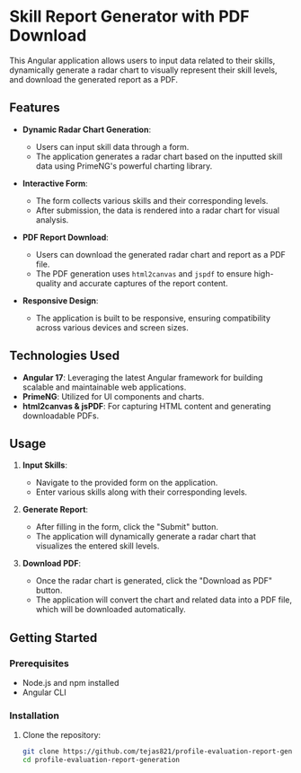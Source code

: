# Skill Report Generator with PDF Download

This Angular application allows users to input data related to their skills, dynamically generate a radar chart to visually represent their skill levels, and download the generated report as a PDF.

## Features

- **Dynamic Radar Chart Generation**: 
  - Users can input skill data through a form.
  - The application generates a radar chart based on the inputted skill data using PrimeNG's powerful charting library.
  
- **Interactive Form**:
  - The form collects various skills and their corresponding levels.
  - After submission, the data is rendered into a radar chart for visual analysis.
  
- **PDF Report Download**:
  - Users can download the generated radar chart and report as a PDF file.
  - The PDF generation uses `html2canvas` and `jspdf` to ensure high-quality and accurate captures of the report content.

- **Responsive Design**:
  - The application is built to be responsive, ensuring compatibility across various devices and screen sizes.

## Technologies Used

- **Angular 17**: Leveraging the latest Angular framework for building scalable and maintainable web applications.
- **PrimeNG**: Utilized for UI components and charts.
- **html2canvas & jsPDF**: For capturing HTML content and generating downloadable PDFs.

## Usage

1. **Input Skills**: 
   - Navigate to the provided form on the application.
   - Enter various skills along with their corresponding levels.

2. **Generate Report**: 
   - After filling in the form, click the "Submit" button.
   - The application will dynamically generate a radar chart that visualizes the entered skill levels.

3. **Download PDF**: 
   - Once the radar chart is generated, click the "Download as PDF" button.
   - The application will convert the chart and related data into a PDF file, which will be downloaded automatically.


## Getting Started

### Prerequisites

- Node.js and npm installed
- Angular CLI

### Installation

1. Clone the repository:
   ```bash
   git clone https://github.com/tejas821/profile-evaluation-report-generation.git
   cd profile-evaluation-report-generation
```
